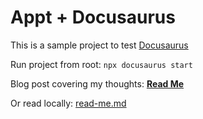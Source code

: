 # Appt + Docusaurus

This is a sample project to test [Docusaurus](https://docusaurus.io/docs)

Run project from root: `npx docusaurus start`

Blog post covering my thoughts: [**Read Me**](http://localhost:3000/blog/read-me)

Or read locally: [read-me.md](./blog/read-me.md)
